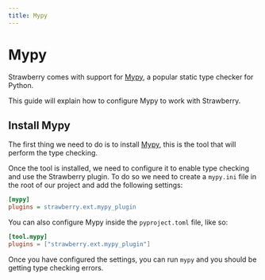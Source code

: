 ```yaml
---
title: Mypy
---
```


# Mypy

Strawberry comes with support for
[Mypy](https://mypy.readthedocs.io/en/stable/), a popular static type checker
for Python.

This guide will explain how to configure Mypy to work with Strawberry.

## Install Mypy

The first thing we need to do is to install
[Mypy](https://mypy.readthedocs.io/en/stable/), this is the tool that will
perform the type checking.

Once the tool is installed, we need to configure it to enable type checking and
use the Strawberry plugin. To do so we need to create a `mypy.ini` file in the
root of our project and add the following settings:

```ini
[mypy]
plugins = strawberry.ext.mypy_plugin
```

You can also configure Mypy inside the `pyproject.toml` file, like so:

```toml
[tool.mypy]
plugins = ["strawberry.ext.mypy_plugin"]
```

Once you have configured the settings, you can run `mypy` and you should be
getting type checking errors.
